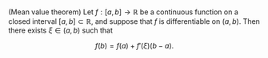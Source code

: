 (Mean value theorem) Let $f: [a,b] \to \mathbb{R}$ be a continuous function on a closed interval $[a, b]\subset \mathbb{R}$, and suppose that $f$ is differentiable on $(a, b)$. Then there exists $\xi \in (a, b)$ such that

$$
f(b) = f(a) + f'(\xi)(b - a).
$$

